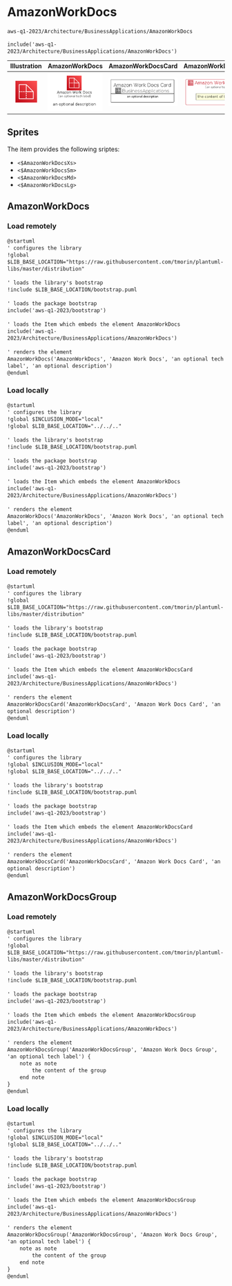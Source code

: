 # AmazonWorkDocs


```text
aws-q1-2023/Architecture/BusinessApplications/AmazonWorkDocs
```

```text
include('aws-q1-2023/Architecture/BusinessApplications/AmazonWorkDocs')
```



| Illustration | AmazonWorkDocs | AmazonWorkDocsCard | AmazonWorkDocsGroup |
| :---: | :---: | :---: | :---: |
| ![illustration for Illustration](../../../aws-q1-2023/Architecture/BusinessApplications/AmazonWorkDocs.png) | ![illustration for AmazonWorkDocs](../../../aws-q1-2023/Architecture/BusinessApplications/AmazonWorkDocs.Local.png) | ![illustration for AmazonWorkDocsCard](../../../aws-q1-2023/Architecture/BusinessApplications/AmazonWorkDocsCard.Local.png) | ![illustration for AmazonWorkDocsGroup](../../../aws-q1-2023/Architecture/BusinessApplications/AmazonWorkDocsGroup.Local.png) |



## Sprites
The item provides the following sriptes:

- `<$AmazonWorkDocsXs>`
- `<$AmazonWorkDocsSm>`
- `<$AmazonWorkDocsMd>`
- `<$AmazonWorkDocsLg>`





## AmazonWorkDocs

### Load remotely
```plantuml
@startuml
' configures the library
!global $LIB_BASE_LOCATION="https://raw.githubusercontent.com/tmorin/plantuml-libs/master/distribution"

' loads the library's bootstrap
!include $LIB_BASE_LOCATION/bootstrap.puml

' loads the package bootstrap
include('aws-q1-2023/bootstrap')

' loads the Item which embeds the element AmazonWorkDocs
include('aws-q1-2023/Architecture/BusinessApplications/AmazonWorkDocs')

' renders the element
AmazonWorkDocs('AmazonWorkDocs', 'Amazon Work Docs', 'an optional tech label', 'an optional description')
@enduml
```

### Load locally
```plantuml
@startuml
' configures the library
!global $INCLUSION_MODE="local"
!global $LIB_BASE_LOCATION="../../.."

' loads the library's bootstrap
!include $LIB_BASE_LOCATION/bootstrap.puml

' loads the package bootstrap
include('aws-q1-2023/bootstrap')

' loads the Item which embeds the element AmazonWorkDocs
include('aws-q1-2023/Architecture/BusinessApplications/AmazonWorkDocs')

' renders the element
AmazonWorkDocs('AmazonWorkDocs', 'Amazon Work Docs', 'an optional tech label', 'an optional description')
@enduml
```

## AmazonWorkDocsCard

### Load remotely
```plantuml
@startuml
' configures the library
!global $LIB_BASE_LOCATION="https://raw.githubusercontent.com/tmorin/plantuml-libs/master/distribution"

' loads the library's bootstrap
!include $LIB_BASE_LOCATION/bootstrap.puml

' loads the package bootstrap
include('aws-q1-2023/bootstrap')

' loads the Item which embeds the element AmazonWorkDocsCard
include('aws-q1-2023/Architecture/BusinessApplications/AmazonWorkDocs')

' renders the element
AmazonWorkDocsCard('AmazonWorkDocsCard', 'Amazon Work Docs Card', 'an optional description')
@enduml
```

### Load locally
```plantuml
@startuml
' configures the library
!global $INCLUSION_MODE="local"
!global $LIB_BASE_LOCATION="../../.."

' loads the library's bootstrap
!include $LIB_BASE_LOCATION/bootstrap.puml

' loads the package bootstrap
include('aws-q1-2023/bootstrap')

' loads the Item which embeds the element AmazonWorkDocsCard
include('aws-q1-2023/Architecture/BusinessApplications/AmazonWorkDocs')

' renders the element
AmazonWorkDocsCard('AmazonWorkDocsCard', 'Amazon Work Docs Card', 'an optional description')
@enduml
```

## AmazonWorkDocsGroup

### Load remotely
```plantuml
@startuml
' configures the library
!global $LIB_BASE_LOCATION="https://raw.githubusercontent.com/tmorin/plantuml-libs/master/distribution"

' loads the library's bootstrap
!include $LIB_BASE_LOCATION/bootstrap.puml

' loads the package bootstrap
include('aws-q1-2023/bootstrap')

' loads the Item which embeds the element AmazonWorkDocsGroup
include('aws-q1-2023/Architecture/BusinessApplications/AmazonWorkDocs')

' renders the element
AmazonWorkDocsGroup('AmazonWorkDocsGroup', 'Amazon Work Docs Group', 'an optional tech label') {
    note as note
        the content of the group
    end note
}
@enduml
```

### Load locally
```plantuml
@startuml
' configures the library
!global $INCLUSION_MODE="local"
!global $LIB_BASE_LOCATION="../../.."

' loads the library's bootstrap
!include $LIB_BASE_LOCATION/bootstrap.puml

' loads the package bootstrap
include('aws-q1-2023/bootstrap')

' loads the Item which embeds the element AmazonWorkDocsGroup
include('aws-q1-2023/Architecture/BusinessApplications/AmazonWorkDocs')

' renders the element
AmazonWorkDocsGroup('AmazonWorkDocsGroup', 'Amazon Work Docs Group', 'an optional tech label') {
    note as note
        the content of the group
    end note
}
@enduml
```

